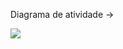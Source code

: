 Diagrama de atividade ->

<IMG  src="https://cdn.discordapp.com/attachments/899750612412039218/1066799691666313326/image.png"/>